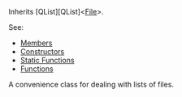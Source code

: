 <!-- FILELIST -->

Inherits [QList][QList]&lt;[File](../file/file.md)&gt;.

See:

* [Members](members.md)
* [Constructors](constructors.md)
* [Static Functions](statics.md)
* [Functions](functions.md)

A convenience class for dealing with lists of files.
